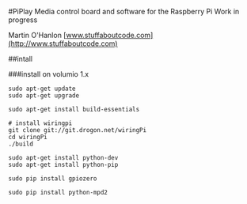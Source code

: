 #PiPlay
Media control board and software for the Raspberry Pi 
Work in progress

Martin O'Hanlon
[www.stuffaboutcode.com](http://www.stuffaboutcode.com)

##intall

###install on volumio 1.x

```
sudo apt-get update
sudo apt-get upgrade

sudo apt-get install build-essentials

# install wiringpi
git clone git://git.drogon.net/wiringPi
cd wiringPi
./build

sudo apt-get install python-dev
sudo apt-get install python-pip

sudo pip install gpiozero

sudo pip install python-mpd2
```

